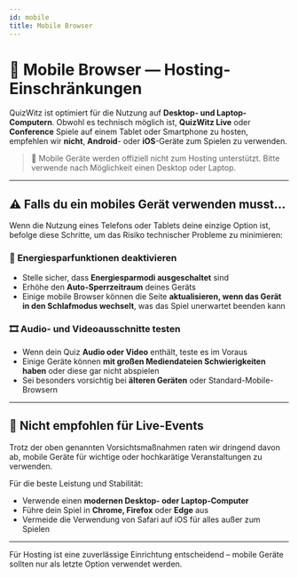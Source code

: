 ```yaml
---
id: mobile
title: Mobile Browser
---
```


# 📱 Mobile Browser — Hosting-Einschränkungen

QuizWitz ist optimiert für die Nutzung auf **Desktop- und Laptop-Computern**. Obwohl es technisch möglich ist, **QuizWitz Live** oder **Conference** Spiele auf einem Tablet oder Smartphone zu hosten, empfehlen wir **nicht**, **Android**- oder **iOS**-Geräte zum Spielen zu verwenden.

> 🛑 Mobile Geräte werden offiziell nicht zum Hosting unterstützt. Bitte verwende nach Möglichkeit einen Desktop oder Laptop.

---

## ⚠️ Falls du ein mobiles Gerät verwenden musst...

Wenn die Nutzung eines Telefons oder Tablets deine einzige Option ist, befolge diese Schritte, um das Risiko technischer Probleme zu minimieren:

### 🔋 Energiesparfunktionen deaktivieren

- Stelle sicher, dass **Energiesparmodi ausgeschaltet** sind
- Erhöhe den **Auto-Sperrzeitraum** deines Geräts
- Einige mobile Browser können die Seite **aktualisieren, wenn das Gerät in den Schlafmodus wechselt**, was das Spiel unerwartet beenden kann

### 🎞️ Audio- und Videoausschnitte testen

- Wenn dein Quiz **Audio oder Video** enthält, teste es im Voraus
- Einige Geräte können **mit großen Mediendateien Schwierigkeiten haben** oder diese gar nicht abspielen
- Sei besonders vorsichtig bei **älteren Geräten** oder Standard-Mobile-Browsern

---

## 🚫 Nicht empfohlen für Live-Events

Trotz der oben genannten Vorsichtsmaßnahmen raten wir dringend davon ab, mobile Geräte für wichtige oder hochkarätige Veranstaltungen zu verwenden.

Für die beste Leistung und Stabilität:

- Verwende einen **modernen Desktop- oder Laptop-Computer**
- Führe dein Spiel in **Chrome, Firefox** oder **Edge** aus
- Vermeide die Verwendung von Safari auf iOS für alles außer zum Spielen

---

Für Hosting ist eine zuverlässige Einrichtung entscheidend – mobile Geräte sollten nur als letzte Option verwendet werden.

